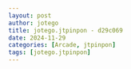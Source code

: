 ```yaml
---
layout: post
author: jotego
title: jotego.jtpinpon - d29c069
date: 2024-11-29
categories: [Arcade, jtpinpon]
tags: [jotego.jtpinpon]
---
```


